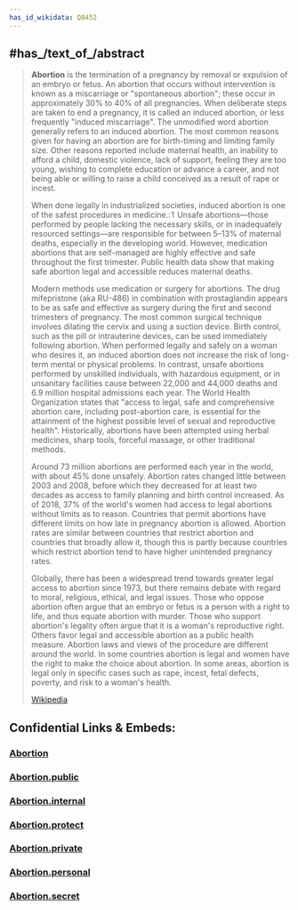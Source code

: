 ```yaml
---
has_id_wikidata: Q8452
---
```



## #has_/text_of_/abstract 

> **Abortion** is the termination of a pregnancy by removal or expulsion of an embryo or fetus. An abortion that occurs without intervention is known as a miscarriage or "spontaneous abortion"; these occur in approximately 30% to 40% of all pregnancies. When deliberate steps are taken to end a pregnancy, it is called an induced abortion, or less frequently "induced miscarriage". The unmodified word abortion generally refers to an induced abortion. The most common reasons given for having an abortion are for birth-timing and limiting family size. Other reasons reported include maternal health, an inability to afford a child, domestic violence, lack of support, feeling they are too young, wishing to complete education or advance a career, and not being able or willing to raise a child conceived as a result of rape or incest.
>
> When done legally in industrialized societies, induced abortion is one of the safest procedures in medicine.: 1  Unsafe abortions—those performed by people lacking the necessary skills, or in inadequately resourced settings—are responsible for between 5–13% of maternal deaths, especially in the developing world. However, medication abortions that are self-managed are highly effective and safe throughout the first trimester. Public health data show that making safe abortion legal and accessible reduces maternal deaths.
>
> Modern methods use medication or surgery for abortions. The drug mifepristone (aka RU-486) in combination with prostaglandin appears to be as safe and effective as surgery during the first and second trimesters of pregnancy. The most common surgical technique involves dilating the cervix and using a suction device. Birth control, such as the pill or intrauterine devices, can be used immediately following abortion. When performed legally and safely on a woman who desires it, an induced abortion does not increase the risk of long-term mental or physical problems. In contrast, unsafe abortions performed by unskilled individuals, with hazardous equipment, or in unsanitary facilities cause between 22,000 and 44,000 deaths and 6.9 million hospital admissions each year. The World Health Organization states that "access to legal, safe and comprehensive abortion care, including post-abortion care, is essential for the attainment of the highest possible level of sexual and reproductive health". Historically, abortions have been attempted using herbal medicines, sharp tools, forceful massage, or other traditional methods.
>
> Around 73 million abortions are performed each year in the world, with about 45% done unsafely. Abortion rates changed little between 2003 and 2008, before which they decreased for at least two decades as access to family planning and birth control increased. As of 2018, 37% of the world's women had access to legal abortions without limits as to reason. Countries that permit abortions have different limits on how late in pregnancy abortion is allowed. Abortion rates are similar between countries that restrict abortion and countries that broadly allow it, though this is partly because countries which restrict abortion tend to have higher unintended pregnancy rates.
>
> Globally, there has been a widespread trend towards greater legal access to abortion since 1973, but there remains debate with regard to moral, religious, ethical, and legal issues. Those who oppose abortion often argue that an embryo or fetus is a person with a right to life, and thus equate abortion with murder. Those who support abortion's legality often argue that it is a woman's reproductive right. Others favor legal and accessible abortion as a public health measure. Abortion laws and views of the procedure are different around the world. In some countries abortion is legal and women have the right to make the choice about abortion. In some areas, abortion is legal only in specific cases such as rape, incest, fetal defects, poverty, and risk to a woman's health.
>
> [Wikipedia](https://en.wikipedia.org/wiki/Abortion)




## Confidential Links & Embeds: 

### [Abortion](/_Standards/bio/Society/Social_Issues/Abortion.md) 

### [Abortion.public](/_public/bio/Society/Social_Issues/Abortion.public.md) 

### [Abortion.internal](/_internal/bio/Society/Social_Issues/Abortion.internal.md) 

### [Abortion.protect](/_protect/bio/Society/Social_Issues/Abortion.protect.md) 

### [Abortion.private](/_private/bio/Society/Social_Issues/Abortion.private.md) 

### [Abortion.personal](/_personal/bio/Society/Social_Issues/Abortion.personal.md) 

### [Abortion.secret](/_secret/bio/Society/Social_Issues/Abortion.secret.md)

